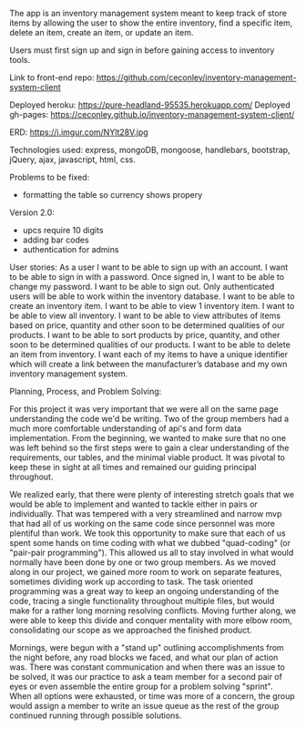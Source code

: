 The app is an inventory management system meant to keep track of store items by
allowing the user to show the entire inventory, find a specific item, delete an
item, create an item, or update an item.

Users must first sign up and sign in before gaining access to inventory tools.


Link to front-end repo:
https://github.com/ceconley/inventory-management-system-client

Deployed heroku: https://pure-headland-95535.herokuapp.com/
Deployed gh-pages: https://ceconley.github.io/inventory-management-system-client/

ERD: https://i.imgur.com/NYlt28V.jpg


Technologies used: express, mongoDB, mongoose, handlebars, bootstrap, jQuery,
ajax, javascript, html, css.

Problems to be fixed:
- formatting the table so currency shows propery

Version 2.0:
- upcs require 10 digits
- adding bar codes
- authentication for admins

User stories:
As a user I want to be able to sign up with an account.
I want to be able to sign in with a password.
Once signed in, I want to be able to change my password.
I want to be able to sign out.
Only authenticated users will be able to work within the inventory database.
I want to be able to create an inventory item.
I want to be able to view 1 inventory item.
I want to be able to view all inventory.
I want to be able to view attributes of items based on price, quantity and other soon to be determined qualities of our products.
I want to be able to sort products by price, quantity, and other soon to be determined qualities of our products.
I want to be able to delete an item from inventory.
I want each of my items to have a unique identifier which will create a link between the manufacturer’s database and my own inventory management system.

Planning, Process, and Problem Solving:

For this project it was very important that we were all on the same page understanding the code we'd be writing. Two of the group members had a much more comfortable understanding of api's and form data implementation. From the beginning, we wanted to make sure that no one was left behind so the first steps were to gain a clear understanding of the requirements, our tables, and the minimal viable product. It was pivotal to keep these in sight at all times and remained our guiding principal throughout.

We realized early, that there were plenty of interesting stretch goals that we would be able to implement and wanted to tackle either in pairs or individually. That was tempered with a very streamlined and narrow mvp that had all of us working on the same code since personnel was more plentiful than work. We took this opportunity to make sure that each of us spent some hands on time coding with what we dubbed "quad-coding" (or "pair-pair programming"). This allowed us all to stay involved in what would normally have been done by one or two group members. As we moved along in our project, we gained more room to work on separate features, sometimes dividing work up according to task. The task oriented programming was a great way to keep an ongoing understanding of the code, tracing a single functionality throughout multiple files, but would make for a rather long morning resolving conflicts. Moving further along, we were able to keep this divide and conquer mentality with more elbow room, consolidating our scope as we approached the finished product.

Mornings, were begun with a "stand up" outlining accomplishments from the night before, any road blocks we faced, and what our plan of action was. There was constant communication and when there was an issue to be solved, it was our practice to ask a team member for a second pair of eyes or even assemble the entire group for a problem solving "sprint". When all options were exhausted, or time was more of a concern, the group would assign a member to write an issue queue as the rest of the group continued running through possible solutions.
